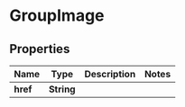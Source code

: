 
# GroupImage

## Properties
Name | Type | Description | Notes
------------ | ------------- | ------------- | -------------
**href** | **String** |  | 



